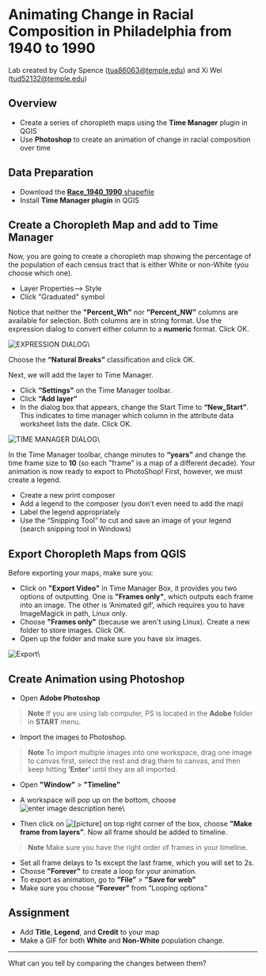 Animating Change in Racial Composition in Philadelphia from 1940 to 1990 
====
Lab created by Cody Spence ([tua86063@temple.edu](tua86063@temple.edu)) and Xi Wei ([tud52132@temple.edu](tud52132@temple.edu))

Overview
--------------------
-	Create a series of choropleth maps using the **Time Manager** plugin in QGIS
-	Use **Photoshop** to create an animation of change in racial composition over time

Data Preparation 
--------------------
-	Download the [**Race_1940_1990** shapefile](https://www.dropbox.com/s/j2vdex4gau76omb/Animation_Lab_data.zip?dl=0)
-	Install **Time Manager plugin** in QGIS

Create a Choropleth Map and add to Time Manager
-------------------------------------------------------------
Now, you are going to create a choropleth map showing the percentage of the population of each census tract that is either White or non-White (you choose which one).

-	Layer Properties--> Style
-	Click "Graduated" symbol

Notice that neither the **"Percent_Wh"** nor **"Percent_NW”** columns are available for selection. Both columns are in string format.  Use the expression dialog to convert either column to a **numeric** format.   Click OK.

![EXPRESSION DIALOG](https://lh3.googleusercontent.com/-diC3do2wsKo/WCE4LPxFFRI/AAAAAAAAAPQ/IolRdez_2rMa__WbfHfmx9QXNOjuE2vTwCLcB/s0/picture1.png "picture1.png")\ 
 
 

Choose the **“Natural Breaks”** classification and click OK.


Next, we will add the layer to Time Manager.  

-	Click **“Settings”** on the Time Manager toolbar.
-	Click **“Add layer”**
-	In the dialog box that appears, change the Start Time to **“New_Start”**.  This indicates to time manager which column in the attribute data worksheet lists the date.  Click OK.
 
![TIME MANAGER DIALOG](https://lh3.googleusercontent.com/-51QT7nIkyUU/WCE4g8qQv6I/AAAAAAAAAPY/m9FlgXsCGHcfJvXOKXb2Kqby4M2XEecEQCLcB/s0/picture2.png "picture2.png")\ 

In the Time Manager toolbar, change minutes to **“years”** and change the time frame size to **10** (so each "frame" is a map of a different decade). 
 Your animation is now ready to export to PhotoShop!  First, however, we must create a legend.  
 
-	Create a new print composer
-	Add a legend to the composer (you don’t even need to add the map)
-	Label the legend appropriately 
-	Use the “Snipping Tool” to cut and save an image of your legend (search snipping tool in Windows)

Export Choropleth Maps from QGIS
----------------------------------------------------
Before exporting your maps, make sure you: 

-	Click on **"Export Video"** in Time Manager Box, it provides you two options of outputting. One is **"Frames only"**, which outputs each frame into an image. The other is ‘Animated gif’, which requires you to have ImageMagick in path, Linux only. 
-	Choose **"Frames only"** (because we aren't using Linux). Create a new folder to store images. Click OK.
-	Open up the folder and make sure you have six images. 

![Export](https://lh3.googleusercontent.com/-UJ3QU8wZZL0/WCFAM2fWU9I/AAAAAAAAAE4/e9kyJi68C8syNqRWb5JYlN85UEyyqUYwgCLcB/s0/picture3.png "picture3.png")\ 


Create Animation using Photoshop
---------------------------------------------------
-	Open **Adobe Photoshop**

>**Note**
>If you are using lab computer, PS is located in the **Adobe** folder in **START** menu.

-	Import the images to Photoshop. 


>**Note**
>To import multiple images into one workspace, drag one image to canvas first, select the rest and drag them to canvas, and then keep hitting **‘Enter’** until they are all imported.

-	Open **"Window"** > **"Timeline"**
-	A workspace will pop up on the bottom, choose 
![enter image description here](https://lh3.googleusercontent.com/OwH2vRubY3VJMOZSKF1ncZz8W_7-o1AE19_M8-9WcOdOg3eSmqMrPx76Z7Q2tJ8QkZaT_9U=s0 "Frame_animation.JPG")\ 

-	Then click on ![\[picture\]](https://lh3.googleusercontent.com/-MbyaEe-GZqE/WCHvT87biKI/AAAAAAAAAFw/dpPGQZgfH1Qmh0kGKsho-ByrRHYf4hIdQCLcB/s0/corner_pic.JPG "corner_pic.JPG") on top right corner of the box, choose **"Make frame from layers”**. Now all frame should be added to timeline. 
>**Note** 
>Make sure you have the right order of frames in your timeline.

-	Set all frame delays to 1s except the last frame, which you will set to 2s.
-	Choose **”Forever”** to create a loop for your animation.
-	To export as animation, go to **”File”** > **”Save for web”**
-	Make sure you choose **”Forever”** from “Looping options”

Assignment
---------------------------------------------------
-	Add **Title**, **Legend**, and **Credit** to your map
-	Make a GIF for both **White** and **Non-White** population change.  


----------


What can you tell by comparing the changes between them?






































































































 








































































































































































































































































































































































































 






























































































































 








































































































































































































































































































































































































































































































































































































































































































































































































































































































































































































































































































































































































































































































































































































































































































































































 






































































































































































































































 



































































































































 



